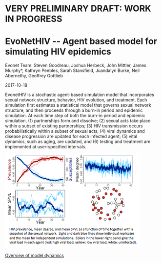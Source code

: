 VERY PRELIMINARY DRAFT: WORK IN PROGRESS
================
EvoNetHIV -- Agent based model for simulating HIV epidemics
================
Evonet Team: Steven Goodreau, Joshua Herbeck, John Mittler, James Murphy\*, Kathryn Peebles, Sarah Stansfield, Juandalyn Burke, Neil Abernethy, Geoffrey Gottlieb

2017-10-18

EvonetHIV is a stochastic agent-based simulation model that incorporates sexual network structure, behavior, HIV evolution, and treatment. Each simulation first estimates a statistical model that governs sexual network structure, and then proceeds through a burn-in period and epidemic simulation. At each time step of both the burn-in period and epidemic simulation, (1) partnerships form and dissolve; (2) sexual acts take place within a subset of existing partnerships; (3) HIV transmission occurs probabilistically within a subset of sexual acts; (4) viral dynamics and disease progression are updated for each infected agent; (5) vital dynamics, such as aging, are updated, and (6) testing and treatment are implemented at user-specified intervals.

![](./img/Prev_mean_degree_network_pic.png)

[Overview of model dynamics](./overview-link1.md)


